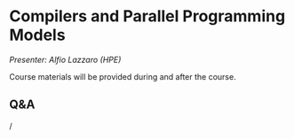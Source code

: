 # Compilers and Parallel Programming Models

*Presenter: Alfio Lazzaro (HPE)*

Course materials will be provided during and after the course.

<!--
Temporary location of materials (for the lifetime of the training project):

-   Slides: `/project/project_465001098/Slides/HPE/04_Compilers_and_Programming_Models.pdf`
-->

<!--
Archived materials on LUMI:

-   Slides: `/appl/local/training/4day-20240423/files/LUMI-4day-20231003-1_05_Compilers_and_Parallel_Programming_Models.pdf`

-   Recording: `/appl/local/training/4day-20240423/recordings/1_05_Compilers_and_Parallel_Programming_Models.mp4`

These materials can only be distributed to actual users of LUMI (active user account).
-->

## Q&A

/
